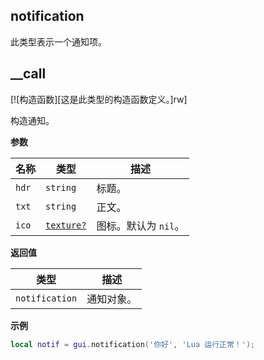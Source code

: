 ## notification

此类型表示一个通知项。

## __call

[![构造函数][这是此类型的构造函数定义。]rw]

构造通知。

**参数**

| 名称 | 类型 | 描述 |
| ---- | ---- | ----------- |
| `hdr` | `string` | 标题。 |
| `txt` | `string` | 正文。 |
| `ico` | [`texture?`](/api/draw/managed/texture "此类型表示一个纹理对象。") | 图标。默认为 `nil`。 |

**返回值**

| 类型 | 描述 |
| ---- | ----------- |
| `notification` | 通知对象。 |

**示例**

```lua
local notif = gui.notification('你好', 'Lua 运行正常！');
```